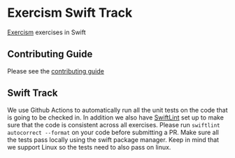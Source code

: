 # Exercism Swift Track

[Exercism](https://exercism.org) exercises in Swift

## Contributing Guide

Please see the [contributing guide](https://github.com/exercism/x-api/blob/master/CONTRIBUTING.md#the-exercise-data)

## Swift Track

We use Github Actions to automatically run all the unit tests on the code that is going to be checked in. In addition we also have [SwiftLint](https://github.com/realm/SwiftLint) set up to make sure that the code is consistent across all exercises. Please run `swiftlint autocorrect --format` on your code before submitting a PR. Make sure all the tests pass locally using the swift package manager. Keep in mind that we support Linux so the tests need to also pass on linux.
